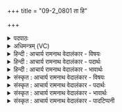 +++
title = "09-2_0801 ता हि"

+++
<details><summary>पदपाठः</summary>

ताः। हि। श꣡श्व꣢꣯न्तः। ई꣡ड꣢꣯ते। इ꣣त्था꣢। वि꣡प्रा꣢꣯सः। वि। प्रा꣣सः। ऊत꣡ये꣢। स꣣बा꣡धः꣢। स꣣। बा꣡धः꣢꣯। वा꣡ज꣢꣯सातये। वा꣡ज꣢꣯। सा꣣तये। ८०१।
</details>

<details><summary>अधिमन्त्रम् (VC)</summary>

- इन्द्राग्नी
- वसिष्ठो मैत्रावरुणिः
- गायत्री
- षड्जः
</details>

<details><summary>हिन्दी : आचार्य रामनाथ वेदालंकार - विषयः</summary>

अगले मन्त्र में फिर उसी विषय का वर्णन है।
</details>

<details><summary>हिन्दी : आचार्य रामनाथ वेदालंकार - पदार्थः</summary>

पदार्थान्वय -  (ता हि) उन दोनों इन्द्र और अग्नि अर्थात् जीवात्मा और परमात्मा की (इत्था) सत्यभाव से (शश्वन्तः) बहुत से, (सबाधः) बाधाओं से पीड़ित (विप्रासः) विप्र जन (ऊतये) रक्षा के लिए और (वाजसातये) बलप्राप्ति के लिए (ईडते) स्तुति करते हैं,अर्थात् उनके गुण-कर्म-स्वभावों का वर्णन करते हैं ॥२॥
</details>

<details><summary>हिन्दी : आचार्य रामनाथ वेदालंकार - भावार्थः</summary>

भावार्थ -  सांसारिक दुःखों को दूर करने के लिए तथा विपत्तियों में रक्षा की प्राप्ति और बल की प्राप्ति के लिए जगदीश्वर की उपासना करनी चाहिए और जीवात्मा को उद्बोधन देना चाहिए ॥२॥
</details>

<details><summary>संस्कृत : आचार्य रामनाथ वेदालंकार - विषयः</summary>

पुनरपि स एव विषय उच्यते।
</details>

<details><summary>संस्कृत : आचार्य रामनाथ वेदालंकार - पदार्थः</summary>

पदार्थान्वय -  (ता हि) तौ खलु इन्द्राग्नी जीवात्मपरमात्मानौ (इत्था) सत्यभावेन।[इत्था इति सत्यनाम। निघं० ३।१०] (शश्वन्तः) बहवः।[शश्वत् इति बहुनाम। निघं० ३।१] (सबाधः) बाधाभिः पीडिताः (विप्रासः) विप्रजनाः (ऊतये) रक्षायै (वाजसातये) बलप्राप्तये च (ईडते) स्तुवन्ति,तद्गुणकर्मस्वभावान् कीर्तयन्तीत्यर्थः ॥२॥
</details>

<details><summary>संस्कृत : आचार्य रामनाथ वेदालंकार - भावार्थः</summary>

भावार्थ -  संसारदुःखदलनाय विपत्सु रक्षाप्राप्तये बलप्राप्तये च जगदीश्वर उपासनीयो जीवात्मा चोद्बोधनीयः ॥२॥
</details>

<details><summary>संस्कृत : आचार्य रामनाथ वेदालंकार - पादटिप्पनी</summary>

टिप्पनी -   १. ऋ० ७।९४।५।
</details>